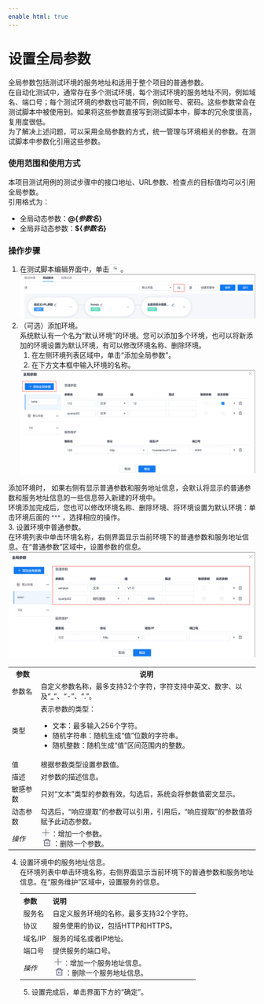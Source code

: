 ```yaml
---
enable html: true
---
```

# 设置全局参数

全局参数包括测试环境的服务地址和适用于整个项目的普通参数。                   
在自动化测试中，通常存在多个测试环境，每个测试环境的服务地址不同，例如域名、端口号；每个测试环境的参数也可能不同，例如账号、密码。这些参数常会在测试脚本中被使用到。如果将这些参数直接写到测试脚本中，脚本的冗余度很高，复用度很低。                       
为了解决上述问题，可以采用全局参数的方式，统一管理与环境相关的参数。在测试脚本中参数化引用这些参数。

### 使用范围和使用方式                
本项目测试用例的测试步骤中的接口地址、URL参数、检查点的目标值均可以引用全局参数。                           
引用格式为：
* 全局动态参数：**@{_参数名_}**
* 全局非动态参数：**${_参数名_}**

### 操作步骤                              
1. 在测试脚本编辑界面中，单击![](fig/全局参数.png)。
     <img src="fig/测试-接口-全局01.png" style="zoom:50%">
2. （可选）添加环境。                          
     系统默认有一个名为“默认环境”的环境。您可以添加多个环境，也可以将新添加的环境设置为默认环境，有可以修改环境名称、删除环境。
   1. 在左侧环境列表区域中，单击“添加全局参数”。
   2. 在下方文本框中输入环境的名称。                  
   <img src="fig/测试-接口-全局02.png" style="zoom:50%">
  
  添加环境时， 如果右侧有显示普通参数和服务地址信息，会默认将显示的普通参数和服务地址信息的一些信息带入新建的环境中。                     
  环境添加完成后，您也可以修改环境名称、删除环境、将环境设置为默认环境：单击环境后面的![](fig/more.png)，选择相应的操作。                       
3. 设置环境中普通参数。                      
   在环境列表中单击环境名称，右侧界面显示当前环境下的普通参数和服务地址信息。在“普通参数”区域中，设置参数的信息。
   <img src="fig/测试-接口-全局03.png" style="zoom:50%">
    <table>
<tr>
    <th>参数</th>
    <th>说明</th>
</tr>
<tr>
    <td>参数名 </td>
    <td>自定义参数名称，最多支持32个字符，字符支持中英文、数字、以及“_”、“-”、“.”。</td>
</tr>
<tr>
    <td>类型</td>
    <td>表示参数的类型：<ul><li>文本：最多输入256个字符。</li><li>随机字符串：随机生成“值”位数的字符串。</li><li>随机整数：随机生成“值”区间范围内的整数。</li></ul></td>
</tr>
<tr>
    <td>值</td>
    <td>根据参数类型设置参数值。</td>
</tr>
<tr>
    <td>描述</td>
    <td>对参数的描述信息。</td>
</tr>
<tr>
    <td>敏感参数</td>
    <td>只对“文本”类型的参数有效。勾选后，系统会将参数值密文显示。</td>
</tr>
<tr>
    <td>动态参数</td>
    <td>勾选后，“响应提取”的参数可以引用，引用后，“响应提取”的参数值将赋予此动态参数。</td>
</tr>
<tr>
    <td><i>操作</i></td>
    <td><img src="fig/add01.png">：增加一个参数。<br><img src="fig/delete01.png">：删除一个参数。</td>
</tr>
</table>

4. 设置环境中的服务地址信息。                         
  在环境列表中单击环境名称，右侧界面显示当前环境下的普通参数和服务地址信息。在“服务维护”区域中，设置服务的信息。
    <table>
<tr>
    <th>参数</th>
    <th>说明</th>
</tr>
<tr>
    <td>服务名 </td>
    <td>自定义服务环境的名称，最多支持32个字符。</td>
</tr>
<tr>
    <td>协议</td>
    <td>服务使用的协议，包括HTTP和HTTPS。</td>
</tr>
<tr>
    <td>域名/IP</td>
    <td>服务的域名或者IP地址。</td>
</tr>
<tr>
    <td>端口号</td>
    <td>提供服务的端口号。</td>
</tr>
<tr>
    <td><i>操作</i></td>
    <td><img src="fig/add01.png">：增加一个服务地址信息。<br><img src="fig/delete01.png">：删除一个服务地址信息。</td>
</tr>
</table>

5. 设置完成后，单击界面下方的“确定”。


